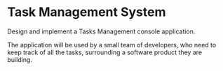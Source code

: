 # Task Management System

Design and implement a Tasks Management console application.

The application will be used by a small team of developers, who need to keep track of all the tasks, surrounding a software product they are building.